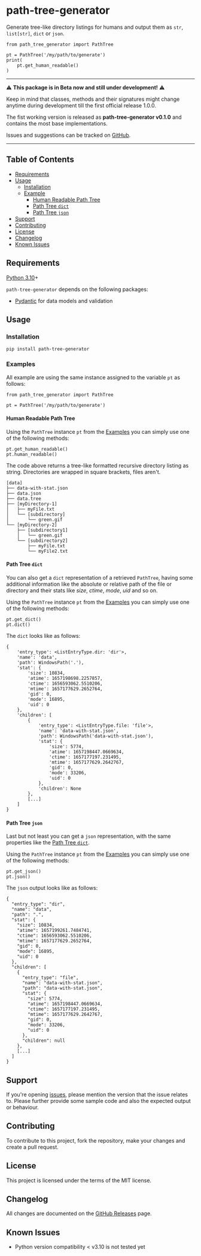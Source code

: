 # path-tree-generator

Generate tree-like directory listings for humans and output them as `str`, `list[str]`, `dict` or `json`.

    from path_tree_generator import PathTree

    pt = PathTree('/my/path/to/generate')
    print(
        pt.get_human_readable()
    )

----------------------------------------------------------------------------------------------------

:warning: **This package is in Beta now and still under development!** :warning:

Keep in mind that classes, methods and their signatures 
might change anytime during development till the first official release 1.0.0.

The fist working version is released as **path-tree-generator v0.1.0** 
and contains the most base implementations.

Issues and suggestions can be tracked on [GitHub][issue-tracker].

----------------------------------------------------------------------------------------------------

## Table of Contents

- [Requirements](#requirements)
- [Usage](#usage)
  - [Installation](#installation)
  - [Example](#example)
    - [Human Readable Path Tree](#human-readable-path-tree)
    - [Path Tree `dict`](#path-tree-dict)
    - [Path Tree `json`](#path-tree-json)
- [Support](#support)
- [Contributing](#contributing)
- [License](#license)
- [Changelog](#changelog)
- [Known Issues](#known-issues)

## Requirements

[Python 3.10][python]+

`path-tree-generator` depends on the following packages:

- [Pydantic][pydantic] for data models and validation

## Usage

### Installation

    pip install path-tree-generator

### Examples

All example are using the same instance assigned to the variable `pt` as follows:

    from path_tree_generator import PathTree

    pt = PathTree('/my/path/to/generate')

#### Human Readable Path Tree

Using the `PathTree` instance `pt` from the [Examples](#examples) you can simply use one of the following methods:

    pt.get_human_readable()
    pt.human_readable()

The code above returns a tree-like formatted recursive directory listing as string.
Directories are wrapped in square brackets, files aren't.

    [data]
    ├── data-with-stat.json
    ├── data.json
    ├── data.tree
    ├── [myDirectory-1]
    │   ├── myFile.txt
    │   └── [subdirectory]
    │       └── green.gif
    └── [myDirectory-2]
        ├── [subdirectory1]
        │   └── green.gif
        └── [subdirectory2]
            ├── myFile.txt
            └── myFile2.txt

#### Path Tree `dict`

You can also get a `dict` representation of a retrieved `PathTree`, having some additional information like 
the absolute or relative path of the file or directory and their stats like _size_, _ctime_, _mode_, _uid_ and so on.

Using the `PathTree` instance `pt` from the [Examples](#examples) you can simply use one of the following methods:

    pt.get_dict()
    pt.dict()

The `dict` looks like as follows:

    {
        'entry_type': <ListEntryType.dir: 'dir'>, 
        'name': 'data', 
        'path': WindowsPath('.'), 
        'stat': {
            'size': 10834, 
            'atime': 1657198698.2257857, 
            'ctime': 1656593062.5510206, 
            'mtime': 1657177629.2652764, 
            'gid': 0, 
            'mode': 16895, 
            'uid': 0
        }, 
        'children': [
            {
                'entry_type': <ListEntryType.file: 'file'>, 
                'name': 'data-with-stat.json', 
                'path': WindowsPath('data-with-stat.json'), 
                'stat': {
                    'size': 5774, 
                    'atime': 1657198447.0669634, 
                    'ctime': 1657177197.231495, 
                    'mtime': 1657177629.2642767, 
                    'gid': 0, 
                    'mode': 33206, 
                    'uid': 0
                }, 
                'children': None
            },
            [...]
        ]
    }

#### Path Tree `json`

Last but not least you can get a `json` representation, with the same properties like the [Path Tree `dict`](#path-tree-dict).

Using the `PathTree` instance `pt` from the [Examples](#examples) you can simply use one of the following methods:

    pt.get_json()
    pt.json()

The `json` output looks like as follows:

    {
      "entry_type": "dir",
      "name": "data",
      "path": ".",
      "stat": {
        "size": 10834,
        "atime": 1657199261.7484741,
        "ctime": 1656593062.5510206,
        "mtime": 1657177629.2652764,
        "gid": 0,
        "mode": 16895,
        "uid": 0
      },
      "children": [
        {
          "entry_type": "file",
          "name": "data-with-stat.json",
          "path": "data-with-stat.json",
          "stat": {
            "size": 5774,
            "atime": 1657198447.0669634,
            "ctime": 1657177197.231495,
            "mtime": 1657177629.2642767,
            "gid": 0,
            "mode": 33206,
            "uid": 0
          },
          "children": null
        },
        [...]
      ]
    }

## Support

If you're opening [issues][issue-tracker], please mention the version that the issue relates to. 
Please further provide some sample code and also the expected output or behaviour. 

## Contributing

To contribute to this project, fork the repository, make your changes and create a pull request.

## License

This project is licensed under the terms of the MIT license.

## Changelog

All changes are documented on the [GitHub Releases][changelog] page.

## Known Issues

- Python version compatibility < v3.10 is not tested yet



[changelog]: https://github.com/dl6nm/path-tree-generator/releases
[issue-tracker]: https://github.com/dl6nm/path-tree-generator/issues
[pydantic]: https://pydantic-docs.helpmanual.io/
[python]: https://www.python.org/
